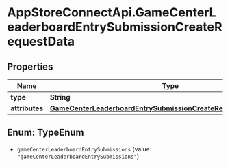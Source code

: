 # AppStoreConnectApi.GameCenterLeaderboardEntrySubmissionCreateRequestData

## Properties

Name | Type | Description | Notes
------------ | ------------- | ------------- | -------------
**type** | **String** |  | 
**attributes** | [**GameCenterLeaderboardEntrySubmissionCreateRequestDataAttributes**](GameCenterLeaderboardEntrySubmissionCreateRequestDataAttributes.md) |  | 



## Enum: TypeEnum


* `gameCenterLeaderboardEntrySubmissions` (value: `"gameCenterLeaderboardEntrySubmissions"`)




